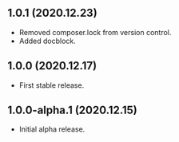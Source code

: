 ## 1.0.1 (2020.12.23)
- Removed composer.lock from version control.
- Added docblock.

## 1.0.0 (2020.12.17)
- First stable release.

## 1.0.0-alpha.1 (2020.12.15)
- Initial alpha release.